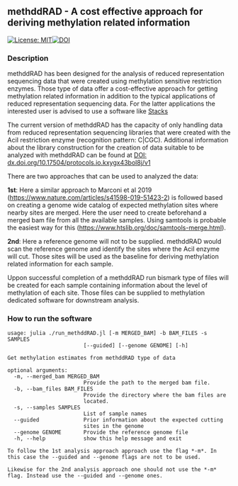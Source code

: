 ## methddRAD - A cost effective approach for deriving methylation related information

[![License: MIT](https://img.shields.io/badge/License-MIT-yellow.svg)](https://opensource.org/licenses/MIT)[![DOI](https://zenodo.org/badge/https://doi.org/10.5281/zenodo.17055775.svg)](https://doi.org/10.5281/zenodo.17055775)

### Description

methddRAD has been designed for the analysis of reduced representation sequencing data that were created using methylation sensitive restriction enzymes. Those type of data offer a cost-effective approach for getting methylation related information in addition to the typical applications of reduced representation sequencing data. For the latter applications the interested user is advised to use a software like [Stacks](https://catchenlab.life.illinois.edu/stacks/)

The current version of methddRAD has the capacity of only handling data from reduced representation sequencing libraries that were created with the AciI restriction enzyme (recognition pattern: C|CGC). Additional information about the library construction for the creation of data suitable to be analyzed with methddRAD can be found at [DOI: dx.doi.org/10.17504/protocols.io.kxygx43bol8j/v1](https://www.protocols.io/view/a-cost-effective-protocol-for-methylome-and-genome-g73ubzqnx.html)

There are two approaches that can be used to analyzed the data:

**1st**: Here a similar approach to Marconi et al 2019 (https://www.nature.com/articles/s41598-019-51423-2) is followed based on creating a genome wide catalog of expected methylation sites where nearby sites are merged. Here the user need to create beforehand a merged bam file from all the available samples. Using samtools is probable the easiest way for this (https://www.htslib.org/doc/samtools-merge.html).

**2nd**: Here a reference genome will not to be supplied. methddRAD would scan the reference genome and identify the sites where the AciI enzyme will cut. Those sites will be used as the baseline for deriving methylation related information for each sample.

Uppon successful completion of a methddRAD run bismark type of files will be created for each sample containing information about the level of methylation of each site. Those files can be supplied to methylation dedicated software for downstream analysis.

### How to run the software

```
usage: julia ./run_methddRAD.jl [-m MERGED_BAM] -b BAM_FILES -s SAMPLES
                        [--guided] [--genome GENOME] [-h]

Get methylation estimates from methddRAD type of data

optional arguments:
  -m, --merged_bam MERGED_BAM
                        Provide the path to the merged bam file.
  -b, --bam_files BAM_FILES
                        Provide the directory where the bam files are
                        located.
  -s, --samples SAMPLES
                        List of sample names
  --guided              Prior information about the expected cutting
                        sites in the genome
  --genome GENOME       Provide the reference genome file
  -h, --help            show this help message and exit

To follow the 1st analysis approach approach use the flag *-m*. In this case the --guided and --genome flags are not to be used.

Likewise for the 2nd analysis approach one should not use the *-m* flag. Instead use the --guided and --genome ones.
```
